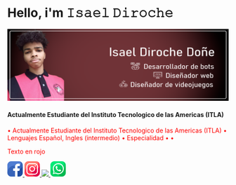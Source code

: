 <link src="text/css">
<h1> Hello, i'm 𝙸𝚜𝚊𝚎𝚕 𝙳𝚒𝚛𝚘𝚌𝚑𝚎 </h1>
<img src="iconos/fondo.png">
<h4>Actualmente Estudiante del Instituto Tecnologico de las Americas (ITLA)</h4>


• Actualmente Estudiante del Instituto Tecnologico de las Americas (ITLA)
• Lenguajes Español, Ingles (intermedio)
• Especialidad
• 
• 
<div></div>
<style type="text/css">
 p { color: red; }
</style>
<p> Texto en rojo </p>

<a href="https://www.facebook.com/isaelDD/" ><img src="iconos/facebook.png" widht="35" height="35"> </a>
<a href="https://www.instagram.com/_isael_diroche_/" ><img src="iconos/instagram.png" widht="35" height="35"> </a>
<a href="https://twitter.com/isael93687404" ><img src="iconos/gosjeo.png" widht="35" height="35"> </a>
<a href="https://www.facebook.com/isaelDD/" ><img src="iconos/whatsapp.png" widht="35" height="35"> </a>
